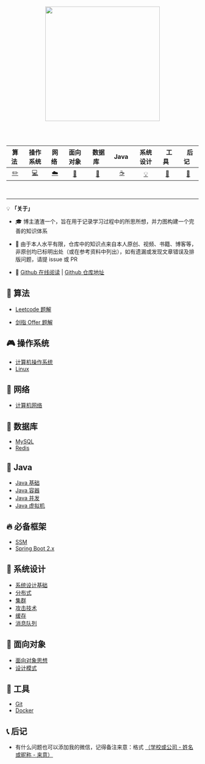 <br>

<p align="center">
    <img width="300px" src="https://gitee.com/kuangtf/blogImage/raw/master/img/theam.jpg" >
</p>


</br>
<br>


| 算法&nbsp; | 操作系统 | 网络&nbsp;|面向对象| &nbsp;数据库&nbsp;&nbsp;|&nbsp;Java&nbsp;&nbsp;|系统设计| &nbsp;&nbsp;工具&nbsp;&nbsp; | &nbsp;&nbsp;后记&nbsp;&nbsp; |
| :---: | :----: | :---: | :----: | :----: | :----: | :----: | :----: | :----: |
| [:pencil2:](#pencil2-算法) | [:computer:](#computer-操作系统) | [:cloud:](#cloud-网络) | [:art:](#art-面向对象) | [:floppy_disk:](#floppy_disk-数据库) |[:coffee:](#coffee-java)| [:bulb:](#bulb-系统设计) |[:wrench:](#wrench-工具)|[:memo:](#memo-后记)|


</br>

---

💡 **「关于」**

- 🎓 博主渣渣一个，旨在用于记录学习过程中的所思所想，并力图构建一个完善的知识体系

- 🙏 由于本人水平有限，仓库中的知识点来自本人原创、视频、书籍、博客等，非原创均已标明出处（或在参考资料中列出），如有遗漏或发现文章错误及排版问题，请提 issue 或 PR

- 🔮 [Github 在线阅读](https://kuangtf.github.io/Blogs/#/README.md) | [Github 仓库地址](https://github.com/kuangtf/Blogs)

## 🤖 算法

- [Leetcode 题解](https://leetcode-cn.com/u/kuangtf/)

- [剑指 Offer 题解](https://leetcode-cn.com/problemset/lcof/)

## 🎮 操作系统

- [计算机操作系统](https://blog.csdn.net/weixin_46156200/category_10741956.html?spm=1001.2014.3001.5482)
- [Linux]()

## 🎨 网络 

- [计算机网络](https://blog.csdn.net/weixin_46156200/category_10731223.html?spm=1001.2014.3001.5482)

## 📑 数据库

- [MySQL]()
- [Redis]()

## 🍵 Java

- [Java 基础]()
- [Java 容器]()
- [Java 并发](https://blog.csdn.net/weixin_46156200/category_10779064.html)
- [Java 虚拟机](https://blog.csdn.net/weixin_46156200/category_10734144.html?spm=1001.2014.3001.5482)

## 🔥 必备框架

- [SSM](https://blog.csdn.net/weixin_46156200/category_10651101.html?spm=1001.2014.3001.5482)
- [Spring Boot 2.x](https://blog.csdn.net/weixin_46156200/category_10784235.html?spm=1001.2014.3001.5482)

## 👷 系统设计 

- [系统设计基础]()
- [分布式]()
- [集群]()
- [攻击技术]()
- [缓存]()
- [消息队列]()

## 🦄 面向对象

- [面向对象思想]()
- [设计模式](https://blog.csdn.net/weixin_46156200/category_10769699.html?spm=1001.2014.3001.5482)

## 🔨 工具 

- [Git]()
- [Docker]()

## 📞 后记

- 有什么问题也可以添加我的微信，记得备注来意：格式 <u>（学校或公司 - 姓名或昵称 - 来意）</u>


